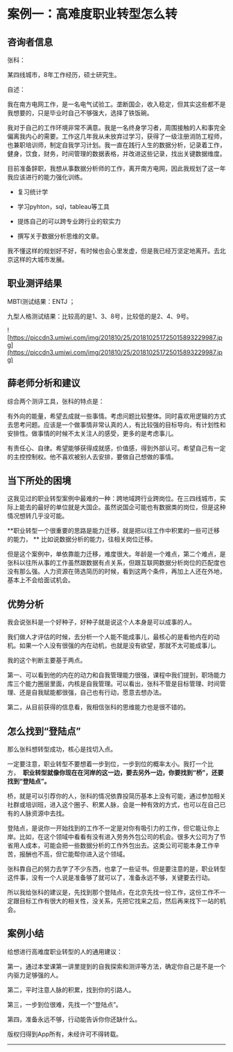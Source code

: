 # 案例一：高难度职业转型怎么转

## 咨询者信息

张科：

某四线城市，8年工作经历，硕士研究生。

自述：

我在南方电网工作，是一名电气试验工。垄断国企，收入稳定，但其实这些都不是我想要的，只是毕业时自己不够强大，选择了铁饭碗。

我对于自己的工作环境非常不满意。我是一名终身学习者，周围接触的人和事完全偏离我内心的需要。工作这几年我从未放弃过学习，获得了一级注册消防工程师，也兼职培训师，制定自我学习计划。我一直在践行人生的数据分析，记录着工作，健身，饮食，财务，时间管理的数据表格，并改进这些记录，找出关键数据维度。

目前准备辞职，我想从事数据分析师的工作，离开南方电网，因此我规划了这一年我应该进行的能力强化训练。

* 复习统计学

* 学习pyhton，sql，tableau等工具

* 提炼自己的可以跨专业跨行业的软实力

* 撰写关于数据分析思维的文章。

我不懂这样的规划好不好，有时候也会心里发虚，但是我已经万坚定地离开。去北京这样的大城市发展。

## 职业测评结果

MBTI测试结果：ENTJ ；

九型人格测试结果：比较高的是1、3、8号，比较低的是2、4、9号。

![https://piccdn3.umiwi.com/img/201810/25/201810251725015893229987.jpg](https://piccdn3.umiwi.com/img/201810/25/201810251725015893229987.jpg)

## 薛老师分析和建议

综合两个测评工具，张科的特点是：

有外向的能量，希望去成就一些事情。考虑问题比较整体。同时喜欢用逻辑的方式去思考问题。应该是一个做事情非常认真的人，有比较强的目标导向，有计划性和安排性。做事情的时候不太关注人的感受，更多的是考虑事儿。

有责任心、自律。希望能够获得成就感，价值感，得到外部认可。希望自己有一定的主控控制权。他不喜欢被别人去安排，要做自己想做的事情。

## 当下所处的困境

这我见过的职业转型案例中最难的一种：跨地域跨行业跨岗位。在三四线城市，实际上能去的最好的单位就是大国企。虽然说国企可能也有数据类的岗位，但是这种情况想转几乎没可能。

 **职业转型一个很重要的思路是能力迁移，就是把以往工作中积累的一些可迁移的能力， ** 比如说数据分析的能力，往相关岗位迁移。

但是这个案例中，单依靠能力迁移，难度很大。年龄是一个难点，第二个难点，是张科以往所从事的工作虽然跟数据有点关系，但跟互联网数据分析岗位的匹配度也没有那么强。人力资源在筛选简历的时候，看到这两个条件，再加上人还在外地，基本上不会给面试机会。

## 优势分析

我会说张科是一个好种子，好种子就是说这个人本身是可以成事的人。

我们做人才评估的时候，去分析一个人能不能成事儿，最核心的是看他内在的动机。如果一个人没有很强的内在动机，也就是没有欲望，那就不太可能成事儿。

我的这个判断主要基于两点。

第一、可以看到他的内在的动力和自我管理能力很强，课程中我们提到，职场能力库三个能力圈层里面，内核是自我管理。可以看出，张科不管是目标管理、时间管理、还是自我赋能都很强，自己也有行动，愿意去想办法。

第二，从目前获得的信息看，我相信张科的思维能力也是很不错的。

## 怎么找到“登陆点”

那么张科想转型成功，核心是找切入点。

一定要注意，职业转型不要想着一步到位，一步到位的概率太小。我打一个比方，  **职业转型就像你现在在河岸的这一边，要去另外一边，你要找到“桥”，还要找到“登陆点”。**

桥，就是可以引荐你的人，张科的情况依靠投简历基本上没有可能，通过参加相关社群或培训班，进入这个圈子、积累人脉，会是一种有效的方式，也可以在自己已有的人脉资源中去找。

登陆点，是说你一开始找到的工作不一定是对你有吸引力的工作，但它能让你上岸。比如，在这个领域中看看有没有进入劳务外包公司的机会。很多大公司为了节省用人成本，可能会把一些数据分析的工作外包出去。这类公司可能本身工作辛苦，报酬也不高，但它能帮你进入这个领域。

张科靠自己的努力去学了不少东西，也拿了一些证书。但是要注意的是，职业转型这件事，没有一个人说是准备够了就可以了，准备永远不够，关键要去行动。

所以我给张科的建议是，先找到那个登陆点，在北京先找一份工作，这份工作不一定跟目标工作有很大的相关性，没关系，先把它找来之后，然后再来找下一站的机会。

## 案例小结

给想进行高难度职业转型的人的通用建议：

第一，通过本堂课第一讲里提到的自我探索和测评等方法，确定你自己是不是一个内驱力足够强的人。

第二，平时注意人脉的积累，找到你的引路人。

第三，一步到位很难，先找一个“登陆点”。

第四，准备永远不够，行动能告诉你你还缺什么。

版权归得到App所有，未经许可不得转载。

---

